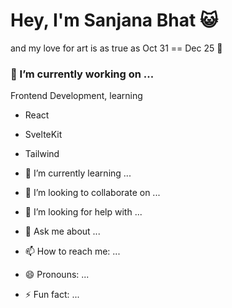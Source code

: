 # Hey, I'm Sanjana Bhat 😺

and my love for art is as true as Oct 31 == Dec 25 👀


### 🔭 I’m currently working on ...
Frontend Development, learning
- React <img src="">
- SvelteKit
- Tailwind
  
- 🌱 I’m currently learning ...
- 👯 I’m looking to collaborate on ...
- 🤔 I’m looking for help with ...
- 💬 Ask me about ...
- 📫 How to reach me: ...
- 😄 Pronouns: ...
- ⚡ Fun fact: ...




